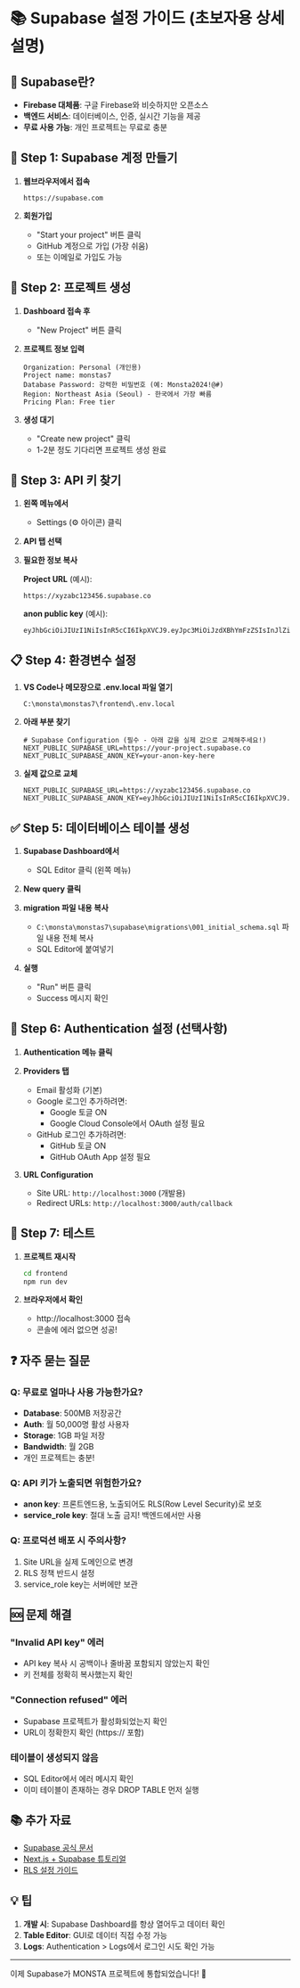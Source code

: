 # 📚 Supabase 설정 가이드 (초보자용 상세 설명)

## 🎯 Supabase란?
- **Firebase 대체품**: 구글 Firebase와 비슷하지만 오픈소스
- **백엔드 서비스**: 데이터베이스, 인증, 실시간 기능을 제공
- **무료 사용 가능**: 개인 프로젝트는 무료로 충분

## 📝 Step 1: Supabase 계정 만들기

1. **웹브라우저에서 접속**
   ```
   https://supabase.com
   ```

2. **회원가입**
   - "Start your project" 버튼 클릭
   - GitHub 계정으로 가입 (가장 쉬움)
   - 또는 이메일로 가입도 가능

## 🚀 Step 2: 프로젝트 생성

1. **Dashboard 접속 후**
   - "New Project" 버튼 클릭

2. **프로젝트 정보 입력**
   ```
   Organization: Personal (개인용)
   Project name: monstas7
   Database Password: 강력한 비밀번호 (예: Monsta2024!@#)
   Region: Northeast Asia (Seoul) - 한국에서 가장 빠름
   Pricing Plan: Free tier
   ```

3. **생성 대기**
   - "Create new project" 클릭
   - 1-2분 정도 기다리면 프로젝트 생성 완료

## 🔑 Step 3: API 키 찾기

1. **왼쪽 메뉴에서**
   - Settings (⚙️ 아이콘) 클릭

2. **API 탭 선택**

3. **필요한 정보 복사**

   **Project URL** (예시):
   ```
   https://xyzabc123456.supabase.co
   ```

   **anon public key** (예시):
   ```
   eyJhbGciOiJIUzI1NiIsInR5cCI6IkpXVCJ9.eyJpc3MiOiJzdXBhYmFzZSIsInJlZiI6Inh5emFiYzEyMzQ1NiIsInJvbGUiOiJhbm9uIiwiaWF0IjoxNjQ2MjM5MDIyLCJleHAiOjE5NjE4MTUwMjJ9.abcdefghijklmnopqrstuvwxyz1234567890
   ```

## 📋 Step 4: 환경변수 설정

1. **VS Code나 메모장으로 .env.local 파일 열기**
   ```
   C:\monsta\monstas7\frontend\.env.local
   ```

2. **아래 부분 찾기**
   ```env
   # Supabase Configuration (필수 - 아래 값을 실제 값으로 교체해주세요!)
   NEXT_PUBLIC_SUPABASE_URL=https://your-project.supabase.co
   NEXT_PUBLIC_SUPABASE_ANON_KEY=your-anon-key-here
   ```

3. **실제 값으로 교체**
   ```env
   NEXT_PUBLIC_SUPABASE_URL=https://xyzabc123456.supabase.co
   NEXT_PUBLIC_SUPABASE_ANON_KEY=eyJhbGciOiJIUzI1NiIsInR5cCI6IkpXVCJ9...
   ```

## ✅ Step 5: 데이터베이스 테이블 생성

1. **Supabase Dashboard에서**
   - SQL Editor 클릭 (왼쪽 메뉴)

2. **New query 클릭**

3. **migration 파일 내용 복사**
   - `C:\monsta\monstas7\supabase\migrations\001_initial_schema.sql` 파일 내용 전체 복사
   - SQL Editor에 붙여넣기

4. **실행**
   - "Run" 버튼 클릭
   - Success 메시지 확인

## 🔐 Step 6: Authentication 설정 (선택사항)

1. **Authentication 메뉴 클릭**

2. **Providers 탭**
   - Email 활성화 (기본)
   - Google 로그인 추가하려면:
     - Google 토글 ON
     - Google Cloud Console에서 OAuth 설정 필요
   - GitHub 로그인 추가하려면:
     - GitHub 토글 ON
     - GitHub OAuth App 설정 필요

3. **URL Configuration**
   - Site URL: `http://localhost:3000` (개발용)
   - Redirect URLs: `http://localhost:3000/auth/callback`

## 🧪 Step 7: 테스트

1. **프로젝트 재시작**
   ```bash
   cd frontend
   npm run dev
   ```

2. **브라우저에서 확인**
   - http://localhost:3000 접속
   - 콘솔에 에러 없으면 성공!

## ❓ 자주 묻는 질문

### Q: 무료로 얼마나 사용 가능한가요?
- **Database**: 500MB 저장공간
- **Auth**: 월 50,000명 활성 사용자
- **Storage**: 1GB 파일 저장
- **Bandwidth**: 월 2GB
- 개인 프로젝트는 충분!

### Q: API 키가 노출되면 위험한가요?
- **anon key**: 프론트엔드용, 노출되어도 RLS(Row Level Security)로 보호
- **service_role key**: 절대 노출 금지! 백엔드에서만 사용

### Q: 프로덕션 배포 시 주의사항?
1. Site URL을 실제 도메인으로 변경
2. RLS 정책 반드시 설정
3. service_role key는 서버에만 보관

## 🆘 문제 해결

### "Invalid API key" 에러
- API key 복사 시 공백이나 줄바꿈 포함되지 않았는지 확인
- 키 전체를 정확히 복사했는지 확인

### "Connection refused" 에러
- Supabase 프로젝트가 활성화되었는지 확인
- URL이 정확한지 확인 (https:// 포함)

### 테이블이 생성되지 않음
- SQL Editor에서 에러 메시지 확인
- 이미 테이블이 존재하는 경우 DROP TABLE 먼저 실행

## 📚 추가 자료
- [Supabase 공식 문서](https://supabase.com/docs)
- [Next.js + Supabase 튜토리얼](https://supabase.com/docs/guides/getting-started/quickstarts/nextjs)
- [RLS 설정 가이드](https://supabase.com/docs/guides/auth/row-level-security)

## 💡 팁
1. **개발 시**: Supabase Dashboard를 항상 열어두고 데이터 확인
2. **Table Editor**: GUI로 데이터 직접 수정 가능
3. **Logs**: Authentication > Logs에서 로그인 시도 확인 가능

---

이제 Supabase가 MONSTA 프로젝트에 통합되었습니다! 🎉